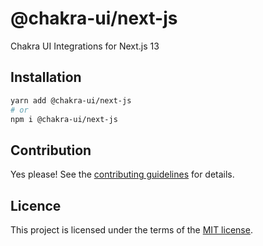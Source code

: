 # @chakra-ui/next-js

Chakra UI Integrations for Next.js 13

## Installation

```sh
yarn add @chakra-ui/next-js
# or
npm i @chakra-ui/next-js
```

## Contribution

Yes please! See the
[contributing guidelines](https://github.com/chakra-ui/chakra-ui/blob/master/CONTRIBUTING.md)
for details.

## Licence

This project is licensed under the terms of the
[MIT license](https://github.com/chakra-ui/chakra-ui/blob/master/LICENSE).

